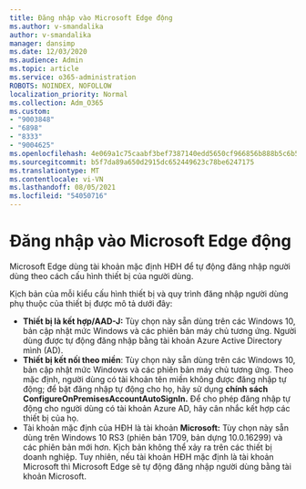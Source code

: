```yaml
---
title: Đăng nhập vào Microsoft Edge động
ms.author: v-smandalika
author: v-smandalika
manager: dansimp
ms.date: 12/03/2020
ms.audience: Admin
ms.topic: article
ms.service: o365-administration
ROBOTS: NOINDEX, NOFOLLOW
localization_priority: Normal
ms.collection: Adm_O365
ms.custom:
- "9003848"
- "6898"
- "8333"
- "9004625"
ms.openlocfilehash: 4e069a1c75caabf3bef7387140edd5650cf966856b888b5c6b5618a603986d6d
ms.sourcegitcommit: b5f7da89a650d2915dc652449623c78be6247175
ms.translationtype: MT
ms.contentlocale: vi-VN
ms.lasthandoff: 08/05/2021
ms.locfileid: "54050716"
---
```

# <a name="sign-in-to-microsoft-edge-automatically"></a>Đăng nhập vào Microsoft Edge động

Microsoft Edge dùng tài khoản mặc định HĐH để tự động đăng nhập người dùng theo cách cấu hình thiết bị của người dùng. 

Kịch bản của mỗi kiểu cấu hình thiết bị và quy trình đăng nhập người dùng phụ thuộc của thiết bị được mô tả dưới đây:

- **Thiết bị là kết hợp/AAD-J:** Tùy chọn này sẵn dùng trên các Windows 10, bản cập nhật mức Windows và các phiên bản máy chủ tương ứng. Người dùng được tự động đăng nhập bằng tài khoản Azure Active Directory mình (AD).
- **Thiết bị kết nối theo miền**: Tùy chọn này sẵn dùng trên các Windows 10, bản cập nhật mức Windows và các phiên bản máy chủ tương ứng. Theo mặc định, người dùng có tài khoản tên miền không được đăng nhập tự động; để bật đăng nhập tự động cho họ, hãy sử dụng **chính sách ConfigureOnPremisesAccountAutoSignIn.** Để cho phép đăng nhập tự động cho người dùng có tài khoản Azure AD, hãy cân nhắc kết hợp các thiết bị của họ.
- Tài khoản mặc định của HĐH là tài khoản **Microsoft:** Tùy chọn này sẵn dùng trên Windows 10 RS3 (phiên bản 1709, bản dựng 10.0.16299) và các phiên bản mới hơn. Kịch bản không thể xảy ra trên các thiết bị doanh nghiệp. Tuy nhiên, nếu tài khoản HĐH mặc định là tài khoản Microsoft thì Microsoft Edge sẽ tự động đăng nhập người dùng bằng tài khoản Microsoft.
 
 

